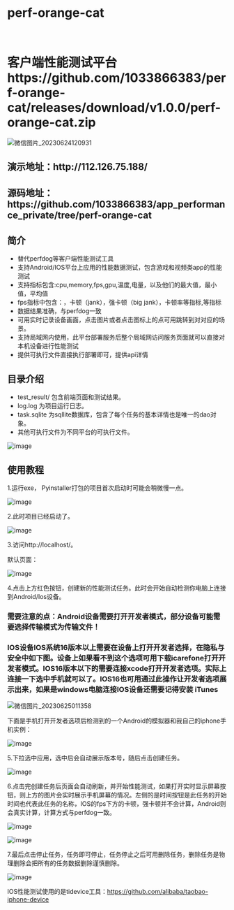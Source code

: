 <h1>perf-orange-cat</h1>
<br/>
<h1>客户端性能测试平台 https://github.com/1033866383/perf-orange-cat/releases/download/v1.0.0/perf-orange-cat.zip</h1>

![微信图片_20230624120931](https://github.com/1033866383/perf-orange-cat/assets/56209295/ce1d47eb-01bb-41d8-88d4-e07828aea825)

<h2>演示地址：http://112.126.75.188/</h2>

<h2>源码地址：https://github.com/1033866383/app_performance_private/tree/perf-orange-cat</h2>

<h2>简介</h2>
<ul>
    <li>替代perfdog等客户端性能测试工具</li>
    <li>支持Android/IOS平台上应用的性能数据测试，包含游戏和视频类app的性能测试</li>
    <li>支持指标包含:cpu,memory,fps,gpu,温度,电量，以及他们的最大值，最小值，平均值</li>
    <li>fps指标中包含：，卡顿（jank），强卡顿（big jank），卡顿率等指标,等指标</li>
    <li>数据结果准确，与perfdog一致</li>
    <li>可用实时记录设备画面，点击图片或者点击图标上的点可用跳转到对对应的场景。</li>
    <li>支持局域网内使用，此平台部署服务后整个局域网访问服务页面就可以直接对本机设备进行性能测试</li>
    <li>提供可执行文件直接执行部署即可，提供api详情</li>
</ul>

<h2>目录介绍</h2>
<ul>
<li>test_result/ 包含前端页面和测试结果。</li>
<li>log.log 为项目运行日志。</li>
<li>task.sqlite 为sqllite数据库，包含了每个任务的基本详情也是唯一的dao对象。</li>
<li>其他可执行文件为不同平台的可执行文件。</li>
</ul>

![image](https://github.com/1033866383/perf-orange-cat/assets/56209295/852cda82-058b-4832-9daf-8074c1a7bb6b)

<h2>使用教程</h2>
1.运行exe， Pyinstaller打包的项目首次启动时可能会稍微慢一点。

![image](https://github.com/1033866383/perf-orange-cat/assets/56209295/fc99180b-1e26-47e4-87a6-cc3db7d9b9e8)

2.此时项目已经启动了。

![image](https://github.com/1033866383/perf-orange-cat/assets/56209295/baae938d-bf01-4f3b-a5e6-0309a718cf2d)

3.访问http://localhost/。

默认页面：

![image](https://github.com/1033866383/perf-orange-cat/assets/56209295/100c40ee-499f-437f-8f98-e4469f946e6e)

4.点击上方红色按钮，创建新的性能测试任务。此时会开始自动检测你电脑上连接到Android/Ios设备。
<h3>需要注意的点：Android设备需要打开开发者模式，部分设备可能需要选择传输模式为传输文件！</h3>

<h3>IOS设备IOS系统16版本以上需要在设备上打开开发者选择，在隐私与安全中如下图。设备上如果看不到这个选项可用下载icarefone打开开发者模式。IOS16版本以下的需要连接xcode打开开发者选项。实际上连接一下选中手机就可以了。IOS16也可用通过此操作让开发者选项展示出来，如果是windows电脑连接IOS设备还需要记得安装 iTunes</h3>

![微信图片_20230625011358](https://github.com/1033866383/perf-orange-cat/assets/56209295/78d05b9e-7370-486c-b8cd-3ad0afaf5744)


下面是手机打开开发者选项后检测到的一个Android的模拟器和我自己的iphone手机实例：

![image](https://github.com/1033866383/perf-orange-cat/assets/56209295/78634fab-7225-4226-bca1-fdd4884abaec)

5.下拉选中应用，选中后会自动展示版本号，随后点击创建任务。

![image](https://github.com/1033866383/perf-orange-cat/assets/56209295/ffbb3ef7-0623-44fd-97a2-f9e17135173b)

6.点击完创建任务后页面会自动刷新，并开始性能测试，如果打开实时显示屏幕按钮，则上方的图片会实时展示手机屏幕的情况。左侧的是时间按钮是此任务的开始时间也代表此任务的名称，IOS的fps下方的卡顿，强卡顿并不会计算，Android则会真实计算，计算方式与perfdog一致。

![image](https://github.com/1033866383/perf-orange-cat/assets/56209295/c55b46c6-3903-421a-a9a2-9caf1366f0f7)

![image](https://github.com/1033866383/perf-orange-cat/assets/56209295/6de2339e-59a5-4978-9730-007d015154e1)

7.最后点击停止任务，任务即可停止，任务停止之后可用删除任务，删除任务是物理删除会把所有的任务数据删除谨慎删除。

![image](https://github.com/1033866383/perf-orange-cat/assets/56209295/a2f65fca-2256-4fac-a1a3-79fb8899ea0f)


IOS性能测试使用的是tidevice工具：https://github.com/alibaba/taobao-iphone-device
